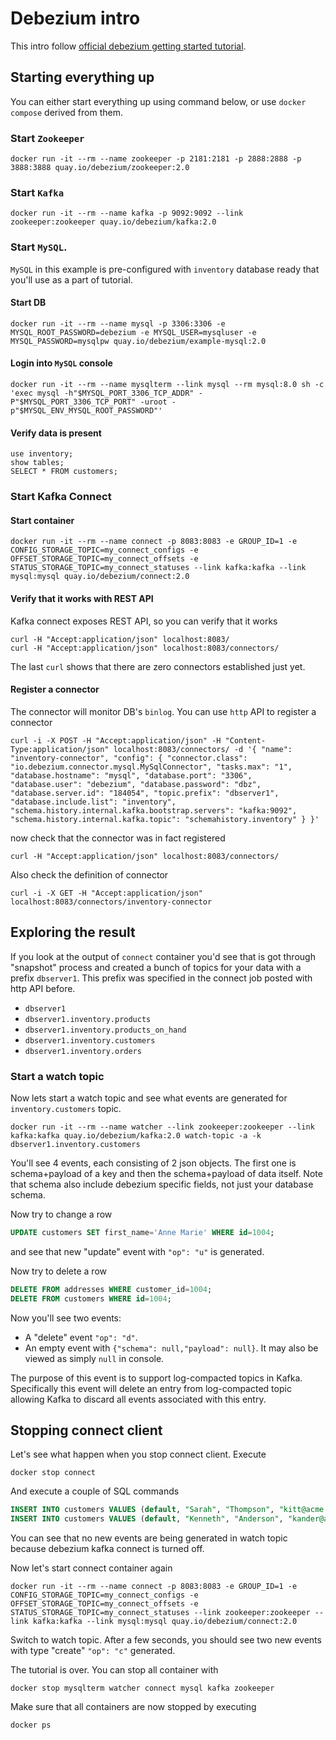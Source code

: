# Debezium intro

This intro follow [official debezium getting started tutorial](https://debezium.io/documentation/reference/stable/tutorial.html).

## Starting everything up

You can either start everything up using command below, or use `docker compose` derived from them.

### Start `Zookeeper`
```shell
docker run -it --rm --name zookeeper -p 2181:2181 -p 2888:2888 -p 3888:3888 quay.io/debezium/zookeeper:2.0
```

### Start `Kafka`
```shell
docker run -it --rm --name kafka -p 9092:9092 --link zookeeper:zookeeper quay.io/debezium/kafka:2.0
```

### Start `MySQL`.

`MySQL` in this example is pre-configured with `inventory` database ready that you'll use as a part of tutorial.

#### Start DB
```shell
docker run -it --rm --name mysql -p 3306:3306 -e MYSQL_ROOT_PASSWORD=debezium -e MYSQL_USER=mysqluser -e MYSQL_PASSWORD=mysqlpw quay.io/debezium/example-mysql:2.0
```

#### Login into `MySQL` console
```shell
docker run -it --rm --name mysqlterm --link mysql --rm mysql:8.0 sh -c 'exec mysql -h"$MYSQL_PORT_3306_TCP_ADDR" -P"$MYSQL_PORT_3306_TCP_PORT" -uroot -p"$MYSQL_ENV_MYSQL_ROOT_PASSWORD"'
```

#### Verify data is present
```
use inventory;
show tables;
SELECT * FROM customers;
```

### Start Kafka Connect

#### Start container
```shell
docker run -it --rm --name connect -p 8083:8083 -e GROUP_ID=1 -e CONFIG_STORAGE_TOPIC=my_connect_configs -e OFFSET_STORAGE_TOPIC=my_connect_offsets -e STATUS_STORAGE_TOPIC=my_connect_statuses --link kafka:kafka --link mysql:mysql quay.io/debezium/connect:2.0
```

#### Verify that it works with REST API

Kafka connect exposes REST API, so you can verify that it works
```shell
curl -H "Accept:application/json" localhost:8083/
curl -H "Accept:application/json" localhost:8083/connectors/
```

The last `curl` shows that there are zero connectors established just yet.

#### Register a connector

The connector will monitor DB's `binlog`. You can use `http` API to register a connector

```shell
curl -i -X POST -H "Accept:application/json" -H "Content-Type:application/json" localhost:8083/connectors/ -d '{ "name": "inventory-connector", "config": { "connector.class": "io.debezium.connector.mysql.MySqlConnector", "tasks.max": "1", "database.hostname": "mysql", "database.port": "3306", "database.user": "debezium", "database.password": "dbz", "database.server.id": "184054", "topic.prefix": "dbserver1", "database.include.list": "inventory", "schema.history.internal.kafka.bootstrap.servers": "kafka:9092", "schema.history.internal.kafka.topic": "schemahistory.inventory" } }'
```

now check that the connector was in fact registered
```shell
curl -H "Accept:application/json" localhost:8083/connectors/
```

Also check the definition of connector
```shell
curl -i -X GET -H "Accept:application/json" localhost:8083/connectors/inventory-connector
```

## Exploring the result

If you look at the output of `connect` container you'd see that is got
through "snapshot" process and created a bunch of topics for your data with a prefix `dbserver1`. This prefix was specified in the connect job posted with http API before.
- `dbserver1`
- `dbserver1.inventory.products`
- `dbserver1.inventory.products_on_hand`
- `dbserver1.inventory.customers`
- `dbserver1.inventory.orders`

### Start a watch topic

Now lets start a watch topic and see what events are generated for `inventory.customers` topic.

```shell
docker run -it --rm --name watcher --link zookeeper:zookeeper --link kafka:kafka quay.io/debezium/kafka:2.0 watch-topic -a -k dbserver1.inventory.customers
```

You'll see 4 events, each consisting of 2 json objects. The first one is schema+payload of a key and then the schema+payload of data itself. Note that schema also include debezium specific fields, not just your database schema.

Now try to change a row
```sql
UPDATE customers SET first_name='Anne Marie' WHERE id=1004;
```
and see that new "update" event with `"op": "u"` is generated.

Now try to delete a row
```sql
DELETE FROM addresses WHERE customer_id=1004;
DELETE FROM customers WHERE id=1004;

```
Now you'll see two events:
- A "delete" event `"op": "d"`.
- An empty event with `{"schema": null,"payload": null}`. It may also be viewed as simply `null` in console.

The purpose of this event is to support log-compacted topics in Kafka. Specifically this event will delete an entry from log-compacted topic allowing Kafka to discard all events associated with this entry.

## Stopping connect client

Let's see what happen when you stop connect client. Execute
```shell
docker stop connect
```
And execute a couple of SQL commands
```sql
INSERT INTO customers VALUES (default, "Sarah", "Thompson", "kitt@acme.com");
INSERT INTO customers VALUES (default, "Kenneth", "Anderson", "kander@acme.com");
```

You can see that no new events are being generated in watch topic because debezium kafka connect is turned off.

Now let's start connect container again
```shell
docker run -it --rm --name connect -p 8083:8083 -e GROUP_ID=1 -e CONFIG_STORAGE_TOPIC=my_connect_configs -e OFFSET_STORAGE_TOPIC=my_connect_offsets -e STATUS_STORAGE_TOPIC=my_connect_statuses --link zookeeper:zookeeper --link kafka:kafka --link mysql:mysql quay.io/debezium/connect:2.0
```

Switch to watch topic. After a few seconds, you should see two new events with type "create" `"op": "c"` generated.

The tutorial is over. You can stop all container with
```shell
docker stop mysqlterm watcher connect mysql kafka zookeeper
```

Make sure that all containers are now stopped by executing
```shell
docker ps
```
